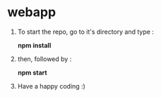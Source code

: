# webapp
1. To start the repo, go to it's directory and type : 
     
     **npm install**

2. then, followed by :

     **npm start**

3. Have a happy coding :) 

